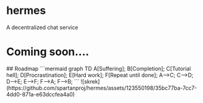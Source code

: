 # hermes

A decentralized chat service

<h1> Coming soon.... </h1>
## Roadmap
```mermaid
graph TD
A[Suffering];
B[Completion];
C[Tutorial hell];
D[Procrastination];
E[Hard work];
F[Repeat until done];
A-->C;
C-->D;
D-->E;
E-->F;
F-->A;
F-->B;
```
![skrek](https://github.com/spartanproj/hermes/assets/123550198/35bc77ba-7cc7-4dd0-871a-e63dccfea4a0)
